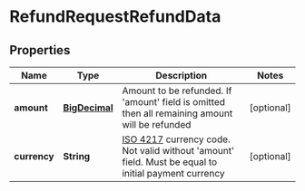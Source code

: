 
# RefundRequestRefundData

## Properties
Name | Type | Description | Notes
------------ | ------------- | ------------- | -------------
**amount** | [**BigDecimal**](BigDecimal.md) | Amount to be refunded. If &#39;amount&#39; field is omitted then all remaining amount will be refunded |  [optional]
**currency** | **String** | [ISO 4217](https://en.wikipedia.org/wiki/ISO_4217) currency code. Not valid without &#39;amount&#39; field. Must be equal to initial payment currency |  [optional]



